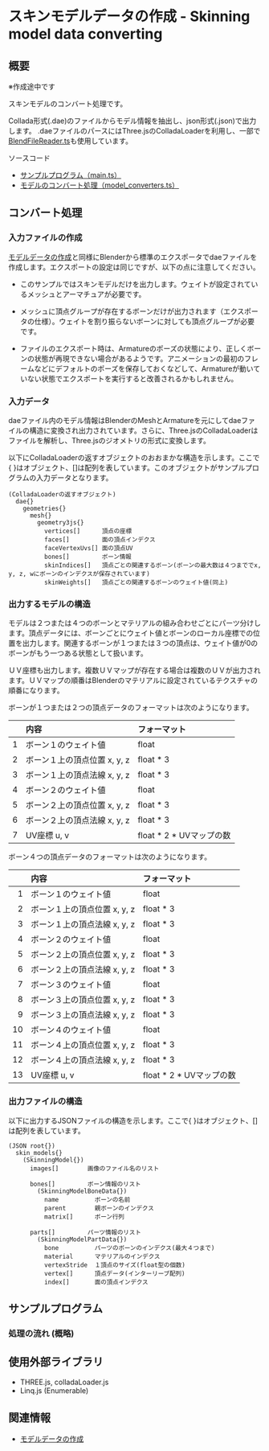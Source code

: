 # スキンモデルデータの作成 - Skinning model data converting

## 概要

※作成途中です

スキンモデルのコンバート処理です。

Collada形式(.dae)のファイルからモデル情報を抽出し、json形式(.json)で出力します。
.daeファイルのパースにはThree.jsのColladaLoaderを利用し、一部で[BlendFileReader.ts](../blend_file_reader_sample/)も使用しています。

ソースコード

- [サンプルプログラム（main.ts）](./main.ts)  
- [モデルのコンバート処理（model_converters.ts）](../tips_core/model_converters.ts)


## コンバート処理

### 入力ファイルの作成

[モデルデータの作成](./basic_model_converting/)と同様にBlenderから標準のエクスポータでdaeファイルを作成します。エクスポートの設定は同じですが、以下の点に注意してください。

- このサンプルではスキンモデルだけを出力します。ウェイトが設定されているメッシュとアーマチュアが必要です。

- メッシュに頂点グループが存在するボーンだけが出力されます（エクスポータの仕様）。ウェイトを割り振らないボーンに対しても頂点グループが必要です。

- ファイルのエクスポート時は、Armatureのポーズの状態により、正しくボーンの状態が再現できない場合があるようです。アニメーションの最初のフレームなどにデフォルトのポーズを保存しておくなどして、Armatureが動いていない状態でエクスポートを実行すると改善されるかもしれません。


### 入力データ

daeファイル内のモデル情報はBlenderのMeshとArmatureを元にしてdaeファイルの構造に変換され出力されています。さらに、Three.jsのColladaLoaderはファイルを解析し、Three.jsのジオメトリの形式に変換します。

以下にColladaLoaderの返すオブジェクトのおおまかな構造を示します。ここで\{ \}はオブジェクト、[]は配列を表しています。このオブジェクトがサンプルプログラムの入力データとなります。

```
(ColladaLoaderの返すオブジェクト)
  dae{}
    geometries{}
      mesh{}
        geometry3js{}
          vertices[]      頂点の座標
          faces[]         面の頂点インデクス
          faceVertexUvs[] 面の頂点UV
          bones[]         ボーン情報
          skinIndices[]   頂点ごとの関連するボーン(ボーンの最大数は４つまででx, y, z, wにボーンのインデクスが保存されています)
          skinWeights[]   頂点ごとの関連するボーンのウェイト値(同上)
```


### 出力するモデルの構造

モデルは２つまたは４つのボーンとマテリアルの組み合わせごとにパーツ分けします。頂点データには、ボーンごとにウェイト値とボーンのローカル座標での位置を出力します。関連するボーンが１つまたは３つの頂点は、ウェイト値が0のボーンがもう一つある状態として扱います。

ＵＶ座標も出力します。複数ＵＶマップが存在する場合は複数のＵＶが出力されます。ＵＶマップの順番はBlenderのマテリアルに設定されているテクスチャの順番になります。

ボーンが１つまたは２つの頂点データのフォーマットは次のようになります。

|  |内容                        |フォーマット|
|-:|:---------------------------|:-----------|
| 1|ボーン１のウェイト値        |float       |
| 2|ボーン１上の頂点位置 x, y, z|float * 3   |
| 3|ボーン１上の頂点法線 x, y, z|float * 3   |
| 4|ボーン２のウェイト値        |float       |
| 5|ボーン２上の頂点位置 x, y, z|float * 3   |
| 6|ボーン２上の頂点法線 x, y, z|float * 3   |
| 7|UV座標 u, v                 |float * 2 * UVマップの数|

ボーン４つの頂点データのフォーマットは次のようになります。

|  |内容                        |フォーマット|
|-:|:---------------------------|:-----------|
| 1|ボーン１のウェイト値        |float       |
| 2|ボーン１上の頂点位置 x, y, z|float * 3   |
| 3|ボーン１上の頂点法線 x, y, z|float * 3   |
| 4|ボーン２のウェイト値        |float       |
| 5|ボーン２上の頂点位置 x, y, z|float * 3   |
| 6|ボーン２上の頂点法線 x, y, z|float * 3   |
| 7|ボーン３のウェイト値        |float       |
| 8|ボーン３上の頂点位置 x, y, z|float * 3   |
| 9|ボーン３上の頂点法線 x, y, z|float * 3   |
|10|ボーン４のウェイト値        |float       |
|11|ボーン４上の頂点位置 x, y, z|float * 3   |
|12|ボーン４上の頂点法線 x, y, z|float * 3   |
|13|UV座標 u, v                 |float * 2 * UVマップの数|

### 出力ファイルの構造

以下に出力するJSONファイルの構造を示します。ここで\{ \}はオブジェクト、[]は配列を表しています。

```
(JSON root{})
  skin_models{}
    (SkinningModel{})
      images[]        画像のファイル名のリスト
    
      bones[]         ボーン情報のリスト
        (SkinningModelBoneData{})
          name          ボーンの名前
          parent        親ボーンのインデクス
          matrix[]      ボーン行列
    
      parts[]         パーツ情報のリスト
        (SkinningModelPartData{})
          bone          パーツのボーンのインデクス(最大４つまで)
          material      マテリアルのインデクス
          vertexStride  １頂点のサイズ(float型の個数)
          vertex[]      頂点データ(インターリーブ配列)
          index[]       面の頂点インデクス
```


## サンプルプログラム

### 処理の流れ (概略)



## 使用外部ライブラリ

- THREE.js, colladaLoader.js
- Linq.js (Enumerable)


## 関連情報

- [モデルデータの作成](./basic_model_converting/)
